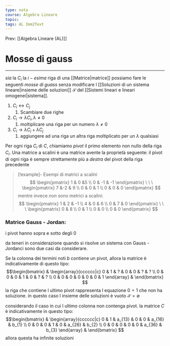 ```yaml
---
type: nota
course: Algebra Lineare
topic: 
tags: AL Imm2Text 
---
```


Prev: [[Algebra Lineare (AL)]]

# Mosse di gauss
---
_sia_ la $C_i$ la $i-esima$ riga di una [[Matrice|matrice]] possiamo fare le seguenti _mosse di guass_  senza modificare l [[Soluzioni di un sistema lineare|insieme delle soluzioni]] $\mathcal{S}$ del [[Sistemi lineari e lineari  omogenei|sistema]]. 
1. $C_{i}\leftrightarrow C_{j}$
	1. Scambiare due righe
2. $C_{i}\rightarrow \lambda C_{i}, \lambda \not = 0$
	1. moltiplicare una riga per un numero $\lambda \not=0$
3. $C_{i}\rightarrow \lambda C_{i}+\lambda C_{j}$
	1. aggiungere ad una riga un altra riga moltiplicato per  un $\lambda$ qualsiasi 

Per ogni riga $C_i$ di $C$, chiamiamo _pivot_ il primo elemento non nullo della riga $C_i$. Una matrice a scalini è una matrice avente la proprietà seguente: il pivot di ogni riga è sempre strettamente più a _destra_ del pivot della riga precedente



> [!example]-  Esempi di matrici a scalini
> $$
\begin{pmatrix}
1 & 0 &5 \\
0 & -1 & -1
\end{pmatrix} \ \ \
\begin{pmatrix}
7 &-2 & 9 \\
0 & 0 & 1 \\
0 & 0 & 0
\end{pmatrix}
>$$
>mentre invece _non_ sono metrici a scalini:
>$$
\begin{pmatrix}
1 & 2 & -1 \\
4 & 0 & 6 \\
0 & 7 & 0
\end{pmatrix} \ \ \
\begin{pmatrix}
0 & 8 \\
0 & 1 \\
0 & 0 \\
0 & 0
\end{pmatrix}
$$

### Matrice Gauss - Jordan:
i pivot hanno sopra e sotto degli 0

da teneri in considerazione quando si risolve un sistema con Gauss - Jordanci sono due casi da considerare.

Se la colonna dei termini noti $b$ contiene un pivot, allora la matrice è indicativamente di questo tipo:
$$\begin{bmatrix} & 
\begin{array}{cccccc|c}
0 & 1 & ? & 0 & 0 & ?  & ? \\
0 & 0 & 0 & 1 & 0 & ?  & ? \\
0 & 0 & 0 & 0 & 0 & 0  & 1
\end{array} & 
\end{bmatrix}
$$
la riga che contiene l ultimo pivot rappresenta l equazione $0=1$ che non ha soluzione. in questo caso l insieme delle soluzioni è vuoto $\mathcal{S}=\emptyset$

considerando il caso in cui l ultimo colonna non contenga pivot. la matrice $C$ è indicativamente in questo tipo:
$$\begin{bmatrix} & 
\begin{array}{cccccc|c}
0 & 1 & a_{13} & 0 & 0 & a_{16}  & b_{1} \\
0 & 0 & 0 & 1 & 0 & a_{26}  & b_{2}  \\
0 & 0 & 0 & 0 & 0 & a_{36}  & b_{3}
\end{array} & 
\end{bmatrix}
$$
allora questa ha infinite soluzioni


